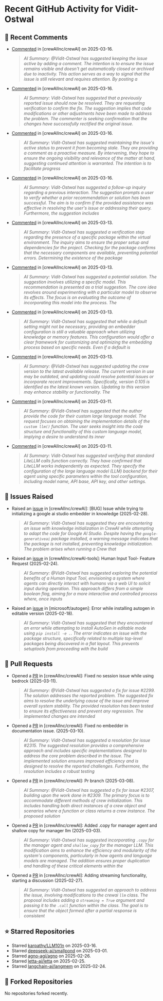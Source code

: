 # Recent GitHub Activity for Vidit-Ostwal

## 💬 Recent Comments
- [Commented](https://github.com/crewAIInc/crewAI/issues/2097#issuecomment-2727367307) in [crewAIInc/crewAI] on 2025-03-16.
  > *AI Summary: @Vidit-Ostwal has suggested keeping the issue active by adding a comment. The intention is to ensure the issue remains visible and doesn't get automatically closed or archived due to inactivity. This action serves as a way to signal that the issue is still relevant and requires attention. By posting a*
- [Commented](https://github.com/crewAIInc/crewAI/issues/2023#issuecomment-2727366277) in [crewAIInc/crewAI] on 2025-03-16.
  > *AI Summary: Vidit-Ostwal has suggested that a previously reported issue should now be resolved. They are requesting verification to confirm the fix. The suggestion implies that code modifications or other adjustments have been made to address the problem. The commenter is seeking confirmation that the changes have successfully rectified the original issue.*
- [Commented](https://github.com/crewAIInc/crewAI/issues/2025#issuecomment-2727365981) in [crewAIInc/crewAI] on 2025-03-16.
  > *AI Summary: Vidit-Ostwal has suggested maintaining the issue's active status to prevent it from becoming stale. They are providing a comment as a proactive measure. By intervening, they hope to ensure the ongoing visibility and relevance of the matter at hand, suggesting continued attention is warranted. The intention is to facilitate progress*
- [Commented](https://github.com/crewAIInc/crewAI/issues/2055#issuecomment-2727365666) in [crewAIInc/crewAI] on 2025-03-16.
  > *AI Summary: Vidit-Ostwal has suggested a follow-up inquiry regarding a previous interaction. The suggestion prompts a user to verify whether a prior recommendation or solution has been successful. The aim is to confirm if the provided assistance was effective in resolving the user's issue or addressing their query. Furthermore, the suggestion includes*
- [Commented](https://github.com/crewAIInc/crewAI/issues/2361#issuecomment-2721608961) in [crewAIInc/crewAI] on 2025-03-13.
  > *AI Summary: Vidit-Ostwal has suggested a verification step regarding the presence of a specific package within the virtual environment. The inquiry aims to ensure the proper setup and dependencies for the project. Checking for the package confirms that the necessary components are available, preventing potential errors. Determining the existence of the package*
- [Commented](https://github.com/crewAIInc/crewAI/issues/2358#issuecomment-2720931279) in [crewAIInc/crewAI] on 2025-03-13.
  > *AI Summary: Vidit-Ostwal has suggested a potential solution. The suggestion involves utilizing a specific model. This recommendation is presented as a trial suggestion. The core idea revolves around experimenting with a particular model to observe its effects. The focus is on evaluating the outcome of incorporating this model into the process. The*
- [Commented](https://github.com/crewAIInc/crewAI/pull/2317#issuecomment-2720071374) in [crewAIInc/crewAI] on 2025-03-13.
  > *AI Summary: Vidit-Ostwal has suggested that while a default setting might not be necessary, providing an embedder configuration is still a valuable approach when utilizing knowledge or memory features. This configuration would offer a clear framework for customizing and optimizing the embedding process based on specific needs. Even if a default is*
- [Commented](https://github.com/crewAIInc/crewAI/issues/2353#issuecomment-2719728243) in [crewAIInc/crewAI] on 2025-03-13.
  > *AI Summary: @Vidit-Ostwal has suggested updating the crew version to the latest available release. The current version in use may be outdated, and updating could resolve potential issues or incorporate recent improvements. Specifically, version 0.105 is identified as the latest known version. Updating to this version may enhance stability or functionality. The*
- [Commented](https://github.com/crewAIInc/crewAI/issues/2333#issuecomment-2713871910) in [crewAIInc/crewAI] on 2025-03-11.
  > *AI Summary: @Vidit-Ostwal has suggested that the author provide the code for their custom large language model. The request focuses on obtaining the implementation details of the `custom llm()` function. The user seeks insight into the code structure and functionality of this custom language model, implying a desire to understand its inner*
- [Commented](https://github.com/crewAIInc/crewAI/issues/2323#issuecomment-2712558515) in [crewAIInc/crewAI] on 2025-03-11.
  > *AI Summary: Vidit-Ostwal has suggested verifying that standard LiteLLM calls function correctly. They have confirmed that LiteLLM works independently as expected. They specify the configuration of the large language model (LLM) backend for their agent using specific parameters within the tool configuration, including model name, API base, API key, and other settings.*

## 🐛 Issues Raised
- Raised an [issue](https://github.com/crewAIInc/crewAI/issues/2255) in [crewAIInc/crewAI]: [BUG] Issue while trying to initializing a google ai studio embedder in knowledge (2025-02-28).
  > *AI Summary: Vidit-Ostwal has suggested they are encountering an issue with knowledge initialization in CrewAI while attempting to adapt the code for Google AI Studio. Despite having the `google-generativeai` package installed, a warning message indicates that the package is not installed, preventing knowledge initialization. The problem arises when running a Crew that*
- Raised an [issue](https://github.com/crewAIInc/crewAI-tools/issues/223) in [crewAIInc/crewAI-tools]: Human Input Tool- Feature Request (2025-02-24).
  > *AI Summary: @Vidit-Ostwal has suggested exploring the potential benefits of a Human Input Tool, envisioning a system where agents can directly interact with humans via a web UI to solicit input during operation. This approach differs from a simple boolean flag, aiming for a more interactive and controlled process where, once inputs*
- Raised an [issue](https://github.com/microsoft/autogen/issues/5591) in [microsoft/autogen]: Error while installing autogen in editable version (2025-02-18).
  > *AI Summary: Vidit-Ostwal has suggested that they encountered an error while attempting to install AutoGen in editable mode using `pip install -e .`. The error indicates an issue with the package structure, specifically related to multiple top-level packages being discovered in a flat layout. This prevents setuptools from proceeding with the build*

## 🚀 Pull Requests
- Opened a [PR](https://github.com/crewAIInc/crewAI/pull/2337) in [crewAIInc/crewAI]: Fixed no session issue while using bedrock (2025-03-11).
  > *AI Summary: @Vidit-Ostwal has suggested a fix for issue #2299. The solution addresses the reported problem. The suggested fix aims to resolve the underlying cause of the issue and improve overall system stability. The provided resolution has been tested to ensure its effectiveness and prevent any regression. The implemented changes are intended*
- Opened a [PR](https://github.com/crewAIInc/crewAI/pull/2317) in [crewAIInc/crewAI]: Fixed no embedder in documentation issue. (2025-03-10).
  > *AI Summary: Vidit-Ostwal has suggested a resolution for issue #2315. The suggested resolution provides a comprehensive approach and includes specific implementations designed to address the core problem described in the issue. The implemented solution ensures improved efficiency and is designed to resolve the reported challenges. Furthermore, the resolution includes a robust testing*
- Opened a [PR](https://github.com/crewAIInc/crewAI/pull/2312) in [crewAIInc/crewAI]: Pr branch (2025-03-08).
  > *AI Summary: @Vidit-Ostwal has suggested a fix for issue #2307, building upon the work done in #2309. The primary focus is to accommodate different methods of crew initialization. This includes handling both direct instances of a crew object and scenarios where a function or class returns a crew instance. The proposed solution*
- Opened a [PR](https://github.com/crewAIInc/crewAI/pull/2265) in [crewAIInc/crewAI]: Added .copy for manager agent and shallow copy for manager llm (2025-03-03).
  > *AI Summary: Vidit-Ostwal has suggested incorporating `.copy` for the manager agent and `shallow_copy` for the manager LLM. This modification aims to enhance the efficiency and modularity of the system's components, particularly in how agents and language models are managed. The addition ensures proper duplication and handling of these critical elements within the*
- Opened a [PR](https://github.com/crewAIInc/crewAI/pull/2247) in [crewAIInc/crewAI]: Adding streaming functionality, starting a discussion (2025-02-27).
  > *AI Summary: Vidit-Ostwal has suggested an approach to address the issue, involving modifications to the crewai `llm` class. The proposal includes adding a `streaming = True` argument and passing it to the `.call` function within the class. The goal is to ensure that the object formed after a partial response is consistent*

## ⭐ Starred Repositories
- Starred [karpathy/LLM101n](https://github.com/karpathy/LLM101n) on 2025-03-16.
- Starred [deepseek-ai/smallpond](https://github.com/deepseek-ai/smallpond) on 2025-03-01.
- Starred [agno-agi/agno](https://github.com/agno-agi/agno) on 2025-02-26.
- Starred [letta-ai/letta](https://github.com/letta-ai/letta) on 2025-02-25.
- Starred [langchain-ai/langmem](https://github.com/langchain-ai/langmem) on 2025-02-24.

## 🍴 Forked Repositories
No repositories forked recently.
